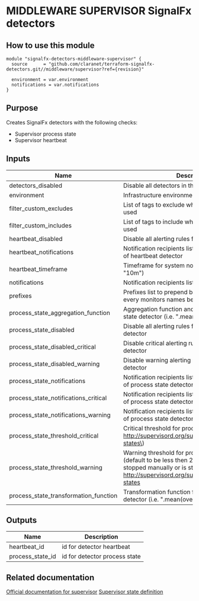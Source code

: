 # MIDDLEWARE SUPERVISOR SignalFx detectors

## How to use this module

```hcl
module "signalfx-detectors-middleware-supervisor" {
  source      = "github.com/claranet/terraform-signalfx-detectors.git//middleware/supervisor?ref={revision}"

  environment = var.environment
  notifications = var.notifications
}

```

## Purpose

Creates SignalFx detectors with the following checks:

- Supervisor process state
- Supervisor heartbeat

## Inputs

| Name | Description | Type | Default | Required |
|------|-------------|:----:|:-----:|:-----:|
| detectors\_disabled | Disable all detectors in this module | bool | `"false"` | no |
| environment | Infrastructure environment | string | n/a | yes |
| filter\_custom\_excludes | List of tags to exclude when custom filtering is used | list | `[]` | no |
| filter\_custom\_includes | List of tags to include when custom filtering is used | list | `[]` | no |
| heartbeat\_disabled | Disable all alerting rules for heartbeat detector | bool | `"null"` | no |
| heartbeat\_notifications | Notification recipients list for every alerting rules of heartbeat detector | list | `[]` | no |
| heartbeat\_timeframe | Timeframe for system not reporting detector \(i.e. "10m"\) | string | `"20m"` | no |
| notifications | Notification recipients list for every detectors | list | n/a | yes |
| prefixes | Prefixes list to prepend between brackets on every monitors names before environment | list | `[]` | no |
| process\_state\_aggregation\_function | Aggregation function and group by for process state detector \(i.e. ".mean\(by=\['host'\]\)."\) | string | `""` | no |
| process\_state\_disabled | Disable all alerting rules for process state detector | bool | `"null"` | no |
| process\_state\_disabled\_critical | Disable critical alerting rule for process state detector | bool | `"null"` | no |
| process\_state\_disabled\_warning | Disable warning alerting rule for process state detector | bool | `"null"` | no |
| process\_state\_notifications | Notification recipients list for every alerting rules of process state detector | list | `[]` | no |
| process\_state\_notifications\_critical | Notification recipients list for critical alerting rule of process state detector | list | `[]` | no |
| process\_state\_notifications\_warning | Notification recipients list for warning alerting rule of process state detector | list | `[]` | no |
| process\_state\_threshold\_critical | Critical threshold for process state detector, see http://supervisord.org/subprocess.html#process-states\) | number | `"20"` | no |
| process\_state\_threshold\_warning | Warning threshold for process state detector \(default to be less then 20 \(process has been stopped manually or is starting\), see http://supervisord.org/subprocess.html#process-states | number | `"20"` | no |
| process\_state\_transformation\_function | Transformation function for process state detector (i.e. \".mean(over='5m')\")) | string | `"min"` | no |

## Outputs

| Name | Description |
|------|-------------|
| heartbeat\_id | id for detector heartbeat |
| process\_state\_id | id for detector process state |

## Related documentation

[Official documentation for supervisor](https://docs.signalfx.com/en/latest/integrations/agent/monitors/supervisor.html)
[Supervisor state definition](http://supervisord.org/subprocess.html#process-states)
